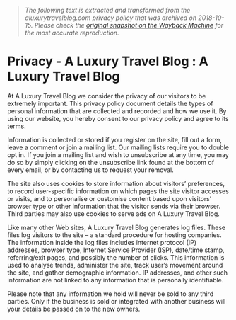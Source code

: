> *The following text is extracted and transformed from the aluxurytravelblog.com privacy policy that was archived on 2018-10-15. Please check the [original snapshot on the Wayback Machine](https://web.archive.org/web/20181015161551id_/https%3A//www.aluxurytravelblog.com/privacy) for the most accurate reproduction.*

# Privacy - A Luxury Travel Blog : A Luxury Travel Blog

At A Luxury Travel Blog we consider the privacy of our visitors to be extremely important. This privacy policy document details the types of personal information that are collected and recorded and how we use it. By using our website, you hereby consent to our privacy policy and agree to its terms.

Information is collected or stored if you register on the site, fill out a form, leave a comment or join a mailing list. Our mailing lists require you to double opt in. If you join a mailing list and wish to unsubscribe at any time, you may do so by simply clicking on the unsubscribe link found at the bottom of every email, or by contacting us to request your removal.

The site also uses cookies to store information about visitors’ preferences, to record user-specific information on which pages the site visitor accesses or visits, and to personalise or customise content based upon visitors’ browser type or other information that the visitor sends via their browser. Third parties may also use cookies to serve ads on A Luxury Travel Blog.

Like many other Web sites, A Luxury Travel Blog generates log files. These files log visitors to the site – a standard procedure for hosting companies. The information inside the log files includes internet protocol (IP) addresses, browser type, Internet Service Provider (ISP), date/time stamp, referring/exit pages, and possibly the number of clicks. This information is used to analyse trends, administer the site, track user’s movement around the site, and gather demographic information. IP addresses, and other such information are not linked to any information that is personally identifiable.

Please note that any information we hold will never be sold to any third parties. Only if the business is sold or integrated with another business will your details be passed on to the new owners.
